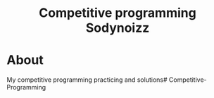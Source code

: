 <h1 align = "center">Competitive programming<br>Sodynoizz</br></h1>


# About
My competitive programming practicing and solutions# Competitive-Programming
